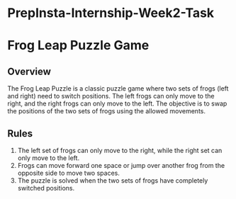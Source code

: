 # PrepInsta-Internship-Week2-Task
# Frog Leap Puzzle Game

## Overview
The Frog Leap Puzzle is a classic puzzle game where two sets of frogs (left and right) need to switch positions. The left frogs can only move to the right, and the right frogs can only move to the left. The objective is to swap the positions of the two sets of frogs using the allowed movements.

## Rules
1. The left set of frogs can only move to the right, while the right set can only move to the left.
2. Frogs can move forward one space or jump over another frog from the opposite side to move two spaces.
3. The puzzle is solved when the two sets of frogs have completely switched positions.



